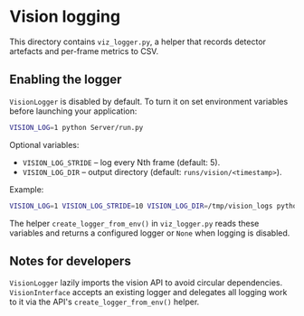 # Vision logging

This directory contains `viz_logger.py`, a helper that records detector
artefacts and per-frame metrics to CSV.

## Enabling the logger
`VisionLogger` is disabled by default. To turn it on set environment variables
before launching your application:

```bash
VISION_LOG=1 python Server/run.py
```

Optional variables:

* `VISION_LOG_STRIDE` – log every Nth frame (default: 5).
* `VISION_LOG_DIR` – output directory (default: `runs/vision/<timestamp>`).

Example:

```bash
VISION_LOG=1 VISION_LOG_STRIDE=10 VISION_LOG_DIR=/tmp/vision_logs python Server/run.py
```

The helper `create_logger_from_env()` in `viz_logger.py` reads these variables
and returns a configured logger or `None` when logging is disabled.

## Notes for developers
`VisionLogger` lazily imports the vision API to avoid circular dependencies.
`VisionInterface` accepts an existing logger and delegates all logging work to
it via the API's `create_logger_from_env()` helper.
